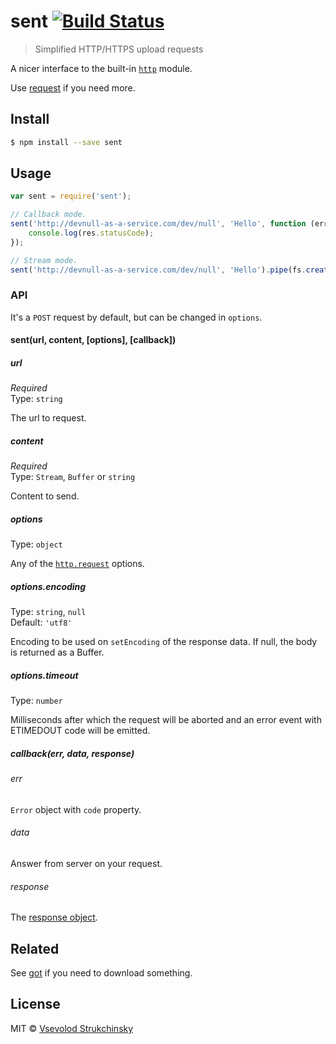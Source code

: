 # sent [![Build Status](https://travis-ci.org/floatdrop/sent.svg?branch=master)](https://travis-ci.org/floatdrop/sent)

> Simplified HTTP/HTTPS upload requests

A nicer interface to the built-in [`http`](http://nodejs.org/api/http.html) module.

Use [request](https://github.com/mikeal/request) if you need more.

## Install

```sh
$ npm install --save sent
```

## Usage

```js
var sent = require('sent');

// Callback mode.
sent('http://devnull-as-a-service.com/dev/null', 'Hello', function (err, data, res) {
	console.log(res.statusCode);
});

// Stream mode.
sent('http://devnull-as-a-service.com/dev/null', 'Hello').pipe(fs.createWriteStream('index.html'));
```

### API

It's a `POST` request by default, but can be changed in `options`.

#### sent(url, content, [options], [callback])

##### url

*Required*  
Type: `string`

The url to request.

##### content

*Required*  
Type: `Stream`, `Buffer` or `string`

Content to send.

##### options

Type: `object`

Any of the [`http.request`](http://nodejs.org/api/http.html#http_http_request_options_callback) options.

##### options.encoding

Type: `string`, `null`  
Default: `'utf8'`

Encoding to be used on `setEncoding` of the response data. If null, the body is returned as a Buffer.

##### options.timeout

Type: `number`  

Milliseconds after which the request will be aborted and an error event with ETIMEDOUT code will be emitted.

##### callback(err, data, response)

###### err

`Error` object with `code` property.

###### data

Answer from server on your request.

###### response

The [response object](http://nodejs.org/api/http.html#http_http_incomingmessage).

## Related

See [got](https://github.com/sindresorhus/got) if you need to download something.

## License

MIT © [Vsevolod Strukchinsky](floatdrop@gmail.com)
